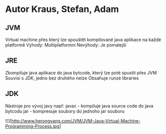 # Autor Kraus, Stefan, Adam

## JVM 
  Virtual machine přes který lze spouštět kompilované java aplikace na každé platformě
  Výhody:
     Multiplatformní
  Nevýhody:
     Je pomalejší
## JRE
  Zkompiluje java aplikace do java bytcode, který lze poté spustit přes JVM
  Souvisí s JDK, jedno bez druhého nelze
  Obsahuje runzé libraries
## JDK
  Nástroje pro vývoj javy např:
     javac - kompiluje java source code do java bytcodu
     jar - kompresuje soubory do jednoho jar souboru

![][http://www.herongyang.com/JVM/JVM-Java-Virtual-Machine-Programming-Process.jpg]

